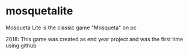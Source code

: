 # mosquetalite
Mosqueta Lite is the classic game "Mosqueta" on pc

2018: This game was created as end year project and was the first time using github
